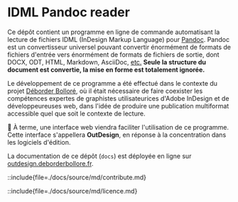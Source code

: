 # IDML Pandoc reader

Ce dépôt contient un programme en ligne de commande automatisant la lecture de fichiers IDML (InDesign Markup Language) pour [Pandoc](https://pandoc.org). Pandoc est un convertisseur universel pouvant convertir énormément de formats de fichiers d'entrée vers énormément de formats de fichiers de sortie, dont DOCX, ODT, HTML, Markdown, AsciiDoc, [etc.](https://pandoc.org/diagram.svgz) **Seule la structure du document est convertie, la mise en forme est totalement ignorée.**

Le développement de ce programme a été effectué dans le contexte du projet [Déborder Bolloré](https://deborderbollore.fr), où il était nécessaire de faire coexister les compétences expertes de graphistes utilisateurices d'Adobe InDesign et de développeureuses web, dans l'idée de produire une publication multiformat accessible quel que soit le contexte de lecture. 

🚨 À terme, une interface web viendra faciliter l'utilisation de ce programme. Cette interface s'appellera **OutDesign**, en réponse à la concentration dans les logiciels d'édition.

La documentation de ce dépôt (`docs`) est déployée en ligne sur [outdesign.deborderbollore.fr](https://outdesign.deborderbollore.fr).

::include{file=./docs/source/md/contribute.md}

::include{file=./docs/source/md/licence.md}
